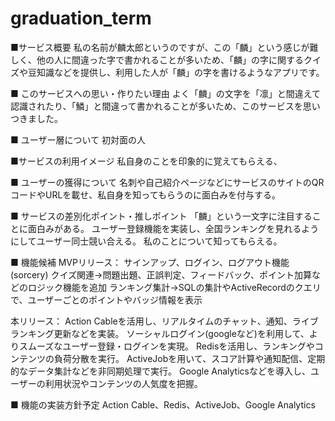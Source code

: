 # graduation_term

■サービス概要
私の名前が麟太郎というのですが、この「麟」という感じが難しく、他の人に間違った字で書かれることが多いため、「麟」の字に関するクイズや豆知識などを提供し、利用した人が「麟」の字を書けるようなアプリです。

■ このサービスへの思い・作りたい理由
よく「麟」の文字を「凛」と間違えて認識されたり、「鱗」と間違って書かれることが多いため、このサービスを思いつきました。

■ ユーザー層について
初対面の人

■サービスの利用イメージ
私自身のことを印象的に覚えてもらえる、

■ ユーザーの獲得について
名刺や自己紹介ページなどにサービスのサイトのQRコードやURLを載せ、私自身を知ってもらうのに面白みを付与する。

■ サービスの差別化ポイント・推しポイント
「麟」という一文字に注目することに面白みがある。
ユーザー登録機能を実装し、全国ランキングを見れるようにしてユーザー同士競い合える。
私のことについて知ってもらえる。

■ 機能候補
MVPリリース：
サインアップ、ログイン、ログアウト機能(sorcery)
クイズ関連→問題出題、正誤判定、フィードバック、ポイント加算などのロジック機能を追加
ランキング集計→SQLの集計やActiveRecordのクエリで、ユーザーごとのポイントやバッジ情報を表示

本リリース：
Action Cableを活用し、リアルタイムのチャット、通知、ライブランキング更新などを実装。
ソーシャルログイン(googleなど)を利用して、よりスムーズなユーザー登録・ログインを実現。
Redisを活用し、ランキングやコンテンツの負荷分散を実行。
ActiveJobを用いて、スコア計算や通知配信、定期的なデータ集計などを非同期処理で実行。
Google Analyticsなどを導入し、ユーザーの利用状況やコンテンツの人気度を把握。

■ 機能の実装方針予定
Action Cable、Redis、ActiveJob、Google Analytics
